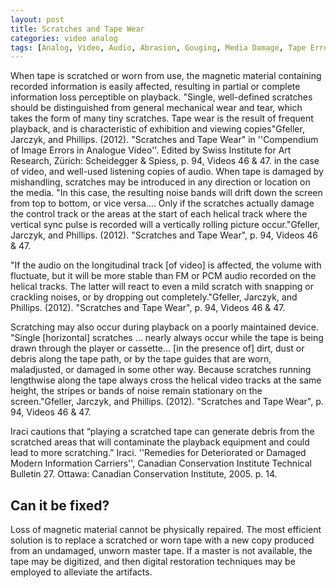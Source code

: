 ```yaml
---
layout: post
title: Scratches and Tape Wear
categories: video analog
tags: [Analog, Video, Audio, Abrasion, Gouging, Media Damage, Tape Error]
---
```


When tape is scratched or worn from use, the magnetic material containing recorded information is easily affected, resulting in partial or complete information loss perceptible on playback. "Single, well-defined scratches should be distinguished from general mechanical wear and tear, which takes the form of many tiny scratches. Tape wear is the result of frequent playback, and is characteristic of exhibition and viewing copies"<ref>Gfeller, Jarczyk, and Phillips. (2012). "Scratches and Tape Wear" in ''Compendium of Image Errors in Analogue Video''. Edited by Swiss Institute for Art Research, Zürich: Scheidegger & Spiess, p. 94, Videos 46 & 47.</ref> in the case of video, and well-used listening copies of audio.  When tape is damaged by mishandling, scratches may be introduced in any direction or location on the media. "In this case, the resulting noise bands will drift down the screen from top to bottom, or vice versa.... Only if the scratches actually damage the control track or the areas at the start of each helical track where the vertical sync pulse is recorded will a vertically rolling picture occur."<ref>Gfeller, Jarczyk, and Phillips. (2012). "Scratches and Tape Wear", p. 94, Videos 46 & 47.</ref>

"If the audio on the longitudinal track [of video] is affected, the volume with fluctuate, but it will be more stable than FM or PCM audio recorded on the helical tracks. The latter will react to even a mild scratch with snapping or crackling noises, or by dropping out completely."<ref>Gfeller, Jarczyk, and Phillips. (2012). "Scratches and Tape Wear", p. 94, Videos 46 & 47.</ref>

Scratching may also occur during playback on a poorly maintained device. "Single [horizontal] scratches ... nearly always occur while the tape is being drawn through the player or cassette... [in the presence of] dirt, dust or debris along the tape path, or by the tape guides that are worn, maladjusted, or damaged in some other way. Because scratches running lengthwise along the tape always cross the helical video tracks at the same height, the stripes or bands of noise remain stationary on the screen."<ref>Gfeller, Jarczyk, and Phillips. (2012). "Scratches and Tape Wear", p. 94, Videos 46 & 47.</ref>

Iraci cautions that “playing a scratched tape can generate debris from the scratched areas that will contaminate the playback equipment and could lead to more scratching.” <ref>Iraci. ''Remedies for Deteriorated or Damaged Modern Information Carriers'', Canadian Conservation Institute Technical Bulletin 27. Ottawa: Canadian Conservation Institute, 2005. p. 14.</ref>


## Can it be fixed?

Loss of magnetic material cannot be physically repaired. The most efficient solution is to replace a scratched or worn tape with a new copy produced from an undamaged, unworn master tape. If a master is not available, the tape may be digitized, and then digital restoration techniques may be employed to alleviate the artifacts.


